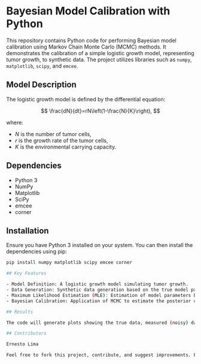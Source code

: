 # Bayesian Model Calibration with Python

This repository contains Python code for performing Bayesian model calibration using Markov Chain Monte Carlo (MCMC) methods. It demonstrates the calibration of a simple logistic growth model, representing tumor growth, to synthetic data. The project utilizes libraries such as `numpy`, `matplotlib`, `scipy`, and `emcee`.

## Model Description

The logistic growth model is defined by the differential equation:

$$
\frac{dN}{dt}=rN\left(1-\frac{N}{K}\right),
$$

where:

- $N$ is the number of tumor cells,
- $r$ is the growth rate of the tumor cells,
- $K$ is the environmental carrying capacity.

## Dependencies

- Python 3
- NumPy
- Matplotlib
- SciPy
- emcee
- corner

## Installation

Ensure you have Python 3 installed on your system. You can then install the dependencies using pip:

```bash
pip install numpy matplotlib scipy emcee corner

## Key Features

- Model Definition: A logistic growth model simulating tumor growth.
- Data Generation: Synthetic data generation based on the true model parameters with added Gaussian noise.
- Maximum Likelihood Estimation (MLE): Estimation of model parameters by maximizing the likelihood function.
- Bayesian Calibration: Application of MCMC to estimate the posterior distributions of the parameters.

## Results

The code will generate plots showing the true data, measured (noisy) data, and the calibrated model fit. Additionally, it will produce corner plots showing the posterior distributions of the model parameters.

## Contributors

Ernesto Lima

Feel free to fork this project, contribute, and suggest improvements. For any questions or contributions, please open an issue or a pull request.